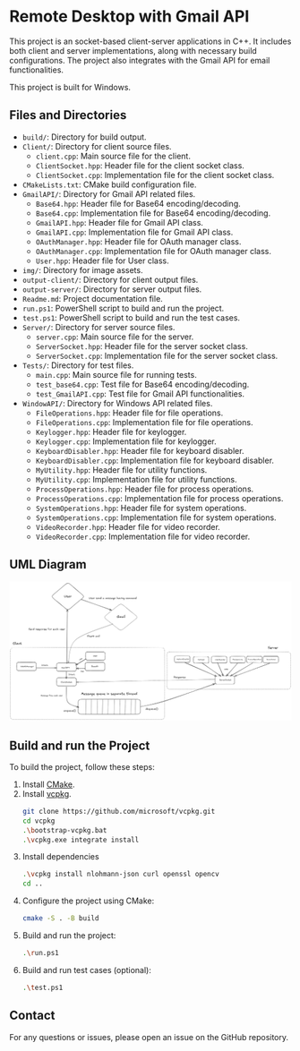 # Remote Desktop with Gmail API

This project is an socket-based client-server applications in C++. It includes both client and server implementations, along with necessary build configurations. The project also integrates with the Gmail API for email functionalities. 

This project is built for Windows.

## Files and Directories
- `build/`: Directory for build output.
- `Client/`: Directory for client source files.
  - `client.cpp`: Main source file for the client.
  - `ClientSocket.hpp`: Header file for the client socket class.
  - `ClientSocket.cpp`: Implementation file for the client socket class.
- `CMakeLists.txt`: CMake build configuration file.
- `GmailAPI/`: Directory for Gmail API related files.
  - `Base64.hpp`: Header file for Base64 encoding/decoding.
  - `Base64.cpp`: Implementation file for Base64 encoding/decoding.
  - `GmailAPI.hpp`: Header file for Gmail API class.
  - `GmailAPI.cpp`: Implementation file for Gmail API class.
  - `OAuthManager.hpp`: Header file for OAuth manager class.
  - `OAuthManager.cpp`: Implementation file for OAuth manager class.
  - `User.hpp`: Header file for User class.
- `img/`: Directory for image assets.
- `output-client/`: Directory for client output files.
- `output-server/`: Directory for server output files.
- `Readme.md`: Project documentation file.
- `run.ps1`: PowerShell script to build and run the project.
- `test.ps1`: PowerShell script to build and run the test cases.
- `Server/`: Directory for server source files.
  - `server.cpp`: Main source file for the server.
  - `ServerSocket.hpp`: Header file for the server socket class.
  - `ServerSocket.cpp`: Implementation file for the server socket class.
- `Tests/`: Directory for test files.
  - `main.cpp`: Main source file for running tests.
  - `test_base64.cpp`: Test file for Base64 encoding/decoding.
  - `test_GmailAPI.cpp`: Test file for Gmail API functionalities.
- `WindowAPI/`: Directory for Windows API related files.
  - `FileOperations.hpp`: Header file for file operations.
  - `FileOperations.cpp`: Implementation file for file operations.
  - `Keylogger.hpp`: Header file for keylogger.
  - `Keylogger.cpp`: Implementation file for keylogger.
  - `KeyboardDisabler.hpp`: Header file for keyboard disabler.
  - `KeyboardDisabler.cpp`: Implementation file for keyboard disabler.
  - `MyUtility.hpp`: Header file for utility functions.
  - `MyUtility.cpp`: Implementation file for utility functions.
  - `ProcessOperations.hpp`: Header file for process operations.
  - `ProcessOperations.cpp`: Implementation file for process operations.
  - `SystemOperations.hpp`: Header file for system operations.
  - `SystemOperations.cpp`: Implementation file for system operations.
  - `VideoRecorder.hpp`: Header file for video recorder.
  - `VideoRecorder.cpp`: Implementation file for video recorder.

## UML Diagram

![alt text](./img/UML-diagram.png "UML diagram")

## Build and run the Project

To build the project, follow these steps:

1. Install [CMake](https://cmake.org/).
2. Install [vcpkg](https://github.com/microsoft/vcpkg).
    ```sh
    git clone https://github.com/microsoft/vcpkg.git
    cd vcpkg
    .\bootstrap-vcpkg.bat
    .\vcpkg.exe integrate install
    ```
3. Install dependencies
    ```sh
    .\vcpkg install nlohmann-json curl openssl opencv
    cd ..
    ```
4. Configure the project using CMake:
    ```sh
    cmake -S . -B build
    ```
5. Build and run the project:
    ```sh
    .\run.ps1
    ```
6. Build and run test cases (optional):
    ```sh
    .\test.ps1
    ```
## Contact

For any questions or issues, please open an issue on the GitHub repository.